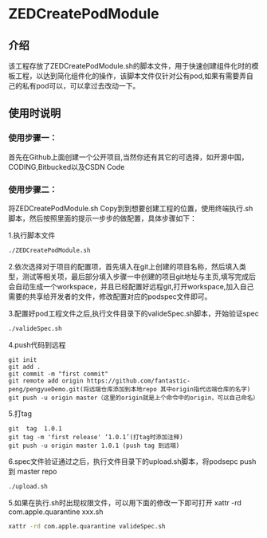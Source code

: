# ZEDCreatePodModule
## 介绍
该工程存放了ZEDCreatePodModule.sh的脚本文件，用于快速创建组件化时的模板工程，以达到简化组件化的操作，该脚本文件仅针对公有pod,如果有需要弄自己的私有pod可以，可以拿过去改动一下。

## 使用时说明
### 使用步骤一：
首先在Github上面创建一个公开项目,当然你还有其它的可选择，如开源中国，CODING,Bitbucked以及CSDN Code

### 使用步骤二：
将ZEDCreatePodModule.sh  Copy到到想要创建工程的位置，使用终端执行.sh脚本，然后按照里面的提示一步步的做配置，具体步骤如下：

1.执行脚本文件
```sh
./ZEDCreatePodModule.sh
```
2.依次选择对于项目的配置项，首先填入在git上创建的项目名称，然后填入类型，测试等相关项，最后部分填入步骤一中创建的项目git地址与主页,填写完成后会自动生成一个workspace，并且已经配置好远程git,打开workspace,加入自己需要的共享给开发者的文件，修改配置对应的podspec文件即可。

3.配置好pod工程文件之后,执行文件目录下的valideSpec.sh脚本，开始验证spec
```sh
./valideSpec.sh
```

4.push代码到远程
```code
git init
git add .
git commit -m "first commit"
git remote add origin https://github.com/fantastic-peng/pengyueDemo.git(将远端仓库添加到本地repo 其中origin指代远端仓库的名字)
git push -u origin master（这里的origin就是上个命令中的origin，可以自己命名）
```
5.打tag
```code
git  tag  1.0.1
git tag -m 'first release' ‘1.0.1’(打tag时添加注释)
git push -u origin master 1.0.1 (push tag 到远端)
```

6.spec文件验证通过之后，执行文件目录下的upload.sh脚本，将podsepc push 到 master repo
```sh
./upload.sh
```

5.如果在执行.sh时出现权限文件，可以用下面的修改一下即可打开  xattr -rd com.apple.quarantine xxx.sh
```sh
xattr -rd com.apple.quarantine valideSpec.sh
```
